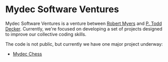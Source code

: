 # Mydec Software Ventures

Mydec Software Ventures is a venture between [Robert Myers](https://github.com/rablj5) and [P. Todd Decker](https://github.com/ptdecker). Currently, we're focused on developing a set of projects designed to improve our collective coding skills.

The code is not public, but currently we have one major project underway:

* [Mydec Chess](https://github.com/Mydec-Software-Ventures/mydec-chess)
